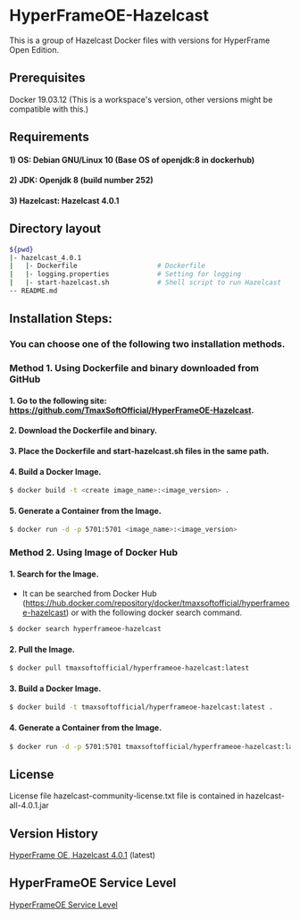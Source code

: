 # HyperFrameOE-Hazelcast

This is a group of Hazelcast Docker files with versions for HyperFrame Open Edition.

## Prerequisites

Docker 19.03.12 (This is a workspace's version, other versions might be compatible with this.)

## Requirements

#### 1) OS: Debian GNU/Linux 10 (Base OS of openjdk:8 in dockerhub)
#### 2) JDK: Openjdk 8 (build number 252)
#### 3) Hazelcast: Hazelcast 4.0.1

## Directory layout

```bash
${pwd}
|- hazelcast_4.0.1
|   |- Dockerfile                    # Dockerfile
|   |- logging.properties            # Setting for logging
|   |- start-hazelcast.sh            # Shell script to run Hazelcast
-- README.md
```   

## Installation Steps:

### You can choose one of the following two installation methods.

### Method 1. Using Dockerfile and binary downloaded from GitHub

#### 1. Go to the following site: https://github.com/TmaxSoftOfficial/HyperFrameOE-Hazelcast.

#### 2. Download the Dockerfile and binary.

#### 3. Place the Dockerfile and start-hazelcast.sh files in the same path.

#### 4. Build a Docker Image.
```bash
$ docker build -t <create image_name>:<image_version> .
```

#### 5. Generate a Container from the Image.
```bash
$ docker run -d -p 5701:5701 <image_name>:<image_version>
```




### Method 2. Using Image of Docker Hub

#### 1. Search for the Image.
- It can be searched from Docker Hub (https://hub.docker.com/repository/docker/tmaxsoftofficial/hyperframeoe-hazelcast) or with the following docker search command.
```bash 
$ docker search hyperframeoe-hazelcast
```

#### 2. Pull the Image.
```bash
$ docker pull tmaxsoftofficial/hyperframeoe-hazelcast:latest
```

#### 3. Build a Docker Image.
```bash
$ docker build -t tmaxsoftofficial/hyperframeoe-hazelcast:latest .
```

#### 4. Generate a Container from the Image.
```bash
$ docker run -d -p 5701:5701 tmaxsoftofficial/hyperframeoe-hazelcast:latest
```

## License

License file hazelcast-community-license.txt file is contained in hazelcast-all-4.0.1.jar

## Version History

[HyperFrame OE, Hazelcast 4.0.1](https://github.com/TmaxSoftOfficial/HyperFrameOE-Hazelcast/blob/master/hazelcast_4.0.1/Dockerfile "dockerfile link") (latest)

## HyperFrameOE Service Level

[HyperFrameOE Service Level](https://github.com/TmaxSoftOfficial/HyperFrameOE-About/blob/master/ServiceLevel.md)















